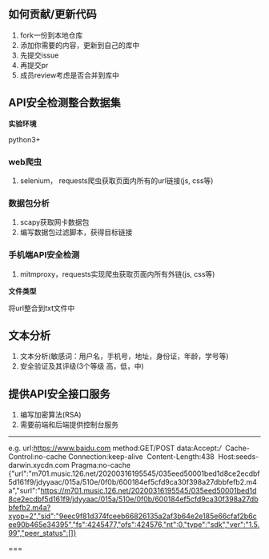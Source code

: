 ## 如何贡献/更新代码

1. fork一份到本地仓库
2. 添加你需要的内容，更新到自己的库中
3. 先提交issue
4. 再提交pr
5. 成员review考虑是否合并到库中

## API安全检测整合数据集

**实验环境**

python3+

### web爬虫

1. selenium， requests爬虫获取页面内所有的url链接(js, css等)



### 数据包分析

1. scapy获取网卡数据包
2. 编写数据包过滤脚本，获得目标链接



### 手机端API安全检测

1. mitmproxy，requests实现爬虫获取页面内所有外链(js, css等)



**文件类型**

将url整合到txt文件中

## 文本分析

1. 文本分析(敏感词：用户名，手机号，地址，身份证，年龄，学号等)
2. 安全验证及其评级(3个等级 高，低，中)



## 提供API安全接口服务

1. 编写加密算法(RSA)
2. 需要前端和后端提供控制台服务











-----------------------
e.g.
url:https://www.baidu.com
method:GET/POST
data:Accept:*/*
​	Cache-Control:no-cache
​	Connection:keep-alive
​	Content-Length:438
​	Host:seeds-darwin.xycdn.com
​	Pragma:no-cache
​	{"url":"m701.music.126.net/20200316195545/035eed50001bed1d8ce2ecdbf5d161f9/jdyyaac/015a/510e/0f0b/600184ef5cfd9ca30f398a27dbbfefb2.m4a","surl":"https://m701.music.126.net/20200316195545/035eed50001bed1d8ce2ecdbf5d161f9/jdyyaac/015a/510e/0f0b/600184ef5cfd9ca30f398a27dbbfefb2.m4a?xyop=2","sid":"9eec9f81d374fceeb66826135a2af3b64e2e185e66cfaf2b6cee90b465e34395","fs":4245477,"ofs":424576,"nt":0,"type":"sdk","ver":"1.5.99","peer_status":[]}

===

